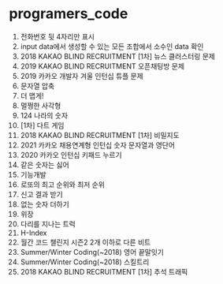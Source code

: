 # programers_code

1. 전화번호 뒷 4자리만 표시
2. input data에서 생성할 수 있는 모든 조합에서 소수인 data 확인
3. 2018 KAKAO BLIND RECRUITMENT [1차] 뉴스 클러스터링 문제
4. 2019 KAKAO BLIND RECRUITMENT 오픈채팅방 문제
5. 2019 카카오 개발자 겨울 인턴십 튜플 문제
6. 문자열 압축
7. 더 맵게!
8. 멀쩡한 사각형
9. 124 나라의 숫자
10. [1차] 다트 게임
11. 2018 KAKAO BLIND RECRUITMENT [1차] 비밀지도
12. 2021 카카오 채용연계형 인턴십 숫자 문자열과 영단어
13. 2020 카카오 인턴십 키패드 누르기
14. 같은 숫자는 싫어
15. 기능개발
16. 로또의 최고 순위와 최저 순위
17. 신고 결과 받기
18. 없는 숫자 더하기
19. 위장 
20. 다리를 지나는 트럭
21. H-Index
22. 월간 코드 챌린지 시즌2 2개 이하로 다른 비트
23. Summer/Winter Coding(~2018) 영어 끝말잇기
24. Summer/Winter Coding(~2018) 스킬트리
25. 2018 KAKAO BLIND RECRUITMENT [1차] 추석 트래픽

